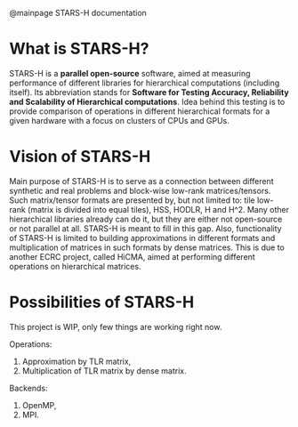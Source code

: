 @mainpage STARS-H documentation

What is STARS-H?
================

STARS-H is a **parallel open-source** software, aimed at measuring performance
of different libraries for hierarchical computations (including itself). Its
abbreviation stands for **Software for Testing Accuracy, Reliability and
Scalability of Hierarchical computations**. Idea behind this testing is to
provide comparison of operations in different hierarchical formats for a given
hardware with a focus on clusters of CPUs and GPUs.

Vision of STARS-H
=================

Main purpose of STARS-H is to serve as a connection between different synthetic
and real problems and block-wise low-rank matrices/tensors. Such matrix/tensor
formats are presented by, but not limited to: tile low-rank (matrix is divided
into equal tiles), HSS, HODLR, H and H^2. Many other hierarchical libraries
already can do it, but they are either not open-source or not parallel at all.
STARS-H is meant to fill in this gap. Also, functionality of STARS-H is limited
to building approximations in different formats and multiplication of matrices
in such formats by dense matrices. This is due to another ECRC project, called
HiCMA, aimed at performing different operations on hierarchical matrices.

Possibilities of STARS-H
========================

This project is WIP, only few things are working right now.

Operations:
1.  Approximation by TLR matrix,
2.  Multiplication of TLR matrix by dense matrix.

Backends:
1.  OpenMP,
2.  MPI.
